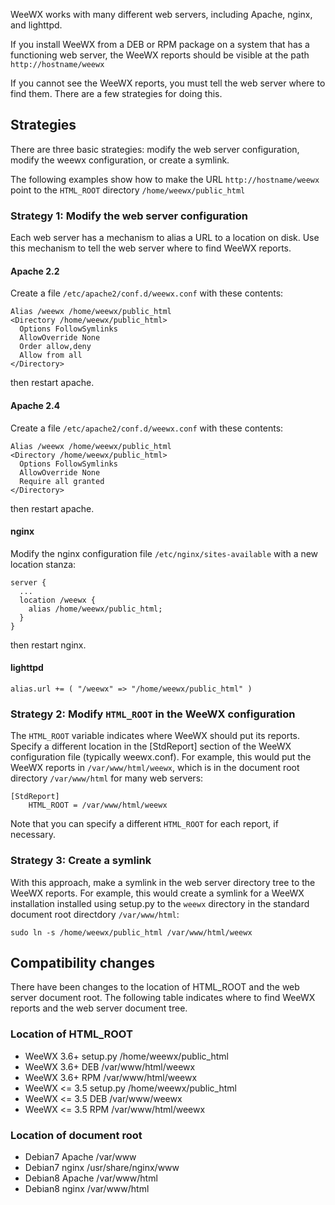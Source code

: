 WeeWX works with many different web servers, including Apache, nginx, and lighttpd.

If you install WeeWX from a DEB or RPM package on a system that has a functioning web server, the WeeWX reports should be visible at the path `http://hostname/weewx`

If you cannot see the WeeWX reports, you must tell the web server where to find them.  There are a few strategies for doing this.

## Strategies

There are three basic strategies: modify the web server configuration, modify the weewx configuration, or create a symlink.

The following examples show how to make the URL `http://hostname/weewx` point to the `HTML_ROOT` directory `/home/weewx/public_html`

### Strategy 1: Modify the web server configuration

Each web server has a mechanism to alias a URL to a location on disk.  Use this mechanism to tell the web server where to find WeeWX reports.

#### Apache 2.2

Create a file `/etc/apache2/conf.d/weewx.conf` with these contents:
~~~~~
Alias /weewx /home/weewx/public_html
<Directory /home/weewx/public_html>
  Options FollowSymlinks
  AllowOverride None
  Order allow,deny
  Allow from all
</Directory>
~~~~~
then restart apache.

#### Apache 2.4

Create a file `/etc/apache2/conf.d/weewx.conf` with these contents:
~~~~~
Alias /weewx /home/weewx/public_html
<Directory /home/weewx/public_html>
  Options FollowSymlinks
  AllowOverride None
  Require all granted
</Directory>
~~~~~
then restart apache.

#### nginx

Modify the nginx configuration file `/etc/nginx/sites-available` with a new location stanza:
~~~~~
server {
  ...
  location /weewx {
    alias /home/weewx/public_html;
  }
}
~~~~~
then restart nginx.

#### lighttpd

~~~~~
alias.url += ( "/weewx" => "/home/weewx/public_html" )
~~~~~

### Strategy 2: Modify `HTML_ROOT` in the WeeWX configuration

The `HTML_ROOT` variable indicates where WeeWX should put its reports.  Specify a different location in the [StdReport] section of the WeeWX configuration file (typically weewx.conf).  For example, this would put the WeeWX reports in `/var/www/html/weewx`, which is in the document root directory `/var/www/html` for many web servers:

~~~~~
[StdReport]
    HTML_ROOT = /var/www/html/weewx
~~~~~

Note that you can specify a different `HTML_ROOT` for each report, if necessary.

### Strategy 3: Create a symlink

With this approach, make a symlink in the web server directory tree to the WeeWX reports.  For example, this would create a symlink for a WeeWX installation installed using setup.py to the `weewx` directory in the standard document root directdory `/var/www/html`:

~~~~~
sudo ln -s /home/weewx/public_html /var/www/html/weewx
~~~~~

## Compatibility changes

There have been changes to the location of HTML_ROOT and the web server document root.  The following table indicates where to find WeeWX reports and the web server document tree.

### Location of HTML_ROOT

- WeeWX 3.6+ setup.py /home/weewx/public_html
- WeeWX 3.6+ DEB /var/www/html/weewx
- WeeWX 3.6+ RPM /var/www/html/weewx
- WeeWX <= 3.5 setup.py /home/weewx/public_html
- WeeWX <= 3.5 DEB /var/www/weewx
- WeeWX <= 3.5 RPM /var/www/html/weewx

### Location of document root

- Debian7 Apache /var/www
- Debian7 nginx /usr/share/nginx/www
- Debian8 Apache /var/www/html
- Debian8 nginx /var/www/html
